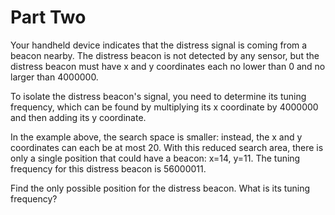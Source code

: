 # Part Two

Your handheld device indicates that the distress signal is coming from a beacon
nearby. The distress beacon is not detected by any sensor, but the distress
beacon must have x and y coordinates each no lower than 0 and no larger than
4000000.

To isolate the distress beacon's signal, you need to determine its tuning
frequency, which can be found by multiplying its x coordinate by 4000000 and
then adding its y coordinate.

In the example above, the search space is smaller: instead, the x and y
coordinates can each be at most 20. With this reduced search area, there is
only a single position that could have a beacon: x=14, y=11. The tuning
frequency for this distress beacon is 56000011.

Find the only possible position for the distress beacon. What is its tuning
frequency?
